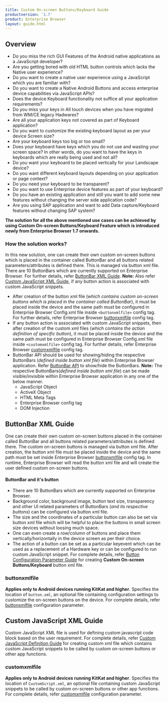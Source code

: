 ```yaml
---
title: Custom On-screen Buttons/Keyboard Guide
productversion: '1.7'
product: Enterprise Browser
layout: guide.html
---
```

## Overview 
* Do you miss the rich GUI Features of the Android native applications as a JavaScript developer? 
* Are you getting bored with old HTML button controls which lacks the Native user experience?
* Do you want to create a native user experience using a JavaScript which you are familiar with?
* Do you want to create a Native Android Buttons and access enterprise device capabilities via JavaScript APIs?
* Does the device Keyboard functionality not suffice all your application requirements?
* Do you miss your keys in All touch devices when you have migrated from WM/CE legacy Hadwares?
* Are all your application keys not covered as part of Keyboard application?
* Do you want to customize the existing keyboard layout as per your device Screen size?
* Are your keyboard keys too big or too small?
* Does your keyboard have keys which you do not use and wasting your screen space? In other words, do you want to have the keys in keyboards which are really being used and not all?
* Do you want your keyboard to be placed vertically for your Landscape device?
* Do you want different keyboard layouts depending on your application or page context?
* Do you need your keyboard to be transparent?
* Do you want to use Enterprise device features as part of your keyboard?
* Do you have an existing application and still you want to add some new features without changing the server side application code?
* Are you using SAP application and want to add Data capture/Keyboard features without changing SAP system? 

**The solution for all the above mentioned use cases can be achieved by using **Custom On-screen Buttons/Keyboard Feature** which is introduced newly from Enterprise Browser 1.7 onwards.** 

### How the solution works? 
In this new solution, one can create their own custom on-screen buttons which is placed in the container called ButtonBar and all buttons related parameters/attributes is defined there. This is managed via button xml file. There are 10 ButtonBars which are currently supported on Enterprise Browser. For further details, refer [ButtonBar XML Guide](#buttonbar-xml-guide). **Note:** Also refer [Custom JavaScript XML Guide](#custom-javascript-xml-guide), if any button action is associated with custom JavaScript snippets. 
* After creation of the button xml file (_which contains custom on-screen buttons which is placed in the container called ButtonBar_), it must be placed inside the device and the same path must be configured in Enterprise Browser Config.xml file inside `<buttonxmlfile>` config tag. For further details, refer Enterprise Browser [buttonxmlfile](../configreference/#buttonxmlfile) config tag. 
* If any button action is associated with custom JavaScript snippets, then after creation of the custom xml files (_which contains the action definition of specific button_), it must be placed inside the device and the same path must be configured in Enterprise Browser Config.xml file inside `<customxmlfile>` config tag. For further details, refer Enterprise Browser [customxmlfile](../configreference/#customxmlfile) config tag.
* ButtonBar API should be used for showing/hiding the respective ButtonBars (_defined inside button xml file_) within Enterprise Browser application. Refer [ButtonBar API](../../api/re2x/ButtonBar/) to show/hide the ButtonBars. 
**Note:** The respective ButtonBars(_defined inside button xml file_) can be made visible/invisible within Enterprise Browser application in any one of the below manner. 
  * JavaScript Object
  * ActiveX Object
  * HTML Meta Tags
  * Enterprise Browser <defaultmetatags> config tag
  * DOM Injection

## ButtonBar XML Guide 
One can create their own custom on-screen buttons placed in the container called ButtonBar and all buttons related parameters/attributes is defined there. The custom on-screen buttons is managed via button xml file. After creation, the button xml file must be placed inside the device and the same path must be set inside Enterprise Browser [buttonxmlfile](../configreference/#buttonxmlfile) config tag. In runtime, Enterprise Browser will read the button xml file and will create the user defined custom on-screen buttons. 
#### ButtonBar and it's button 
* There are 10 ButtonBars which are currently supported on Enterprise Browser.
* Background color, background image, button text size, transparency and other UI related parameters of ButtonBars (_and its respective buttons_) can be configured via button xml file.
* The size and the coordinates of a particular button can also be set via button xml file which will be helpful to place the buttons in small screen size devices without loosing much space.
* One can even create a row/column of buttons and place them vertically/horizontally in the device screen as per their choice.
* The action of a button can be set as a particular keyevent which can be used as a replacement of a Hardware key or can be configured to run custom JavaScript snippet. For complete details, refer [Button Configuration Parameter Guide](../customize/buttonconfigparam) for creating **Custom On-screen Buttons/Keyboard** button xml file.

### buttonxmlfile 
**Applies only to Android devices running KitKat and higher**. Specifies the location of `button.xml`, an optional file containing configuration settings to customize the on-screen buttons on the device. For complete details, refer [buttonxmlfile](../configreference/#buttonxmlfile) configuration parameter.

## Custom JavaScript XML Guide 
Custom JavaScript XML file is used for defining custom javascript code block based on the user requirement. For complete details, refer [Custom JavaScript Definition Guide](../customscriptdefinition) for creating custom xml file which contains custom JavaScript snippets to be called by custom on-screen buttons or other app functions.

### customxmlfile 
**Applies only to Android devices running KitKat and higher**. Specifies the location of `CustomScript.xml`, an optional file containing custom JavaScript snippets to be called by custom on-screen buttons or other app functions. For complete details, refer [customxmlfile](../configreference/#customxmlfile) configuration parameter.